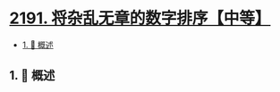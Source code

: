 # [2191. 将杂乱无章的数字排序【中等】](https://github.com/tnotesjs/TNotes.leetcode/tree/main/notes/2191.%20%E5%B0%86%E6%9D%82%E4%B9%B1%E6%97%A0%E7%AB%A0%E7%9A%84%E6%95%B0%E5%AD%97%E6%8E%92%E5%BA%8F%E3%80%90%E4%B8%AD%E7%AD%89%E3%80%91)

<!-- region:toc -->

- [1. 📝 概述](#1--概述)

<!-- endregion:toc -->

## 1. 📝 概述
